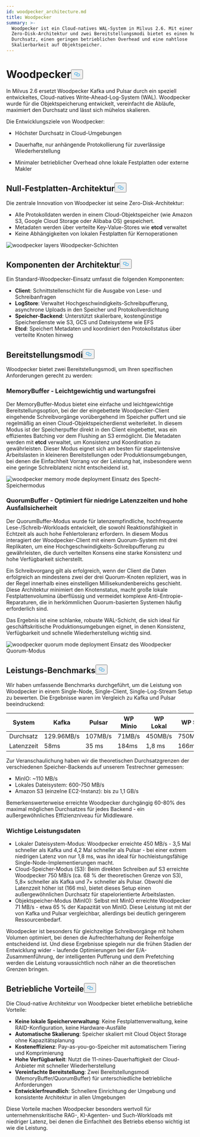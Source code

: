 ```yaml
---
id: woodpecker_architecture.md
title: Woodpecker
summary: >-
  Woodpecker ist ein Cloud-natives WAL-System in Milvus 2.6. Mit einer
  Zero-Disk-Architektur und zwei Bereitstellungsmodi bietet es einen hohen
  Durchsatz, einen geringen betrieblichen Overhead und eine nahtlose
  Skalierbarkeit auf Objektspeicher.
---
```

<h1 id="Woodpecker" class="common-anchor-header">Woodpecker<button data-href="#Woodpecker" class="anchor-icon" translate="no">
      <svg translate="no"
        aria-hidden="true"
        focusable="false"
        height="20"
        version="1.1"
        viewBox="0 0 16 16"
        width="16"
      >
        <path
          fill="#0092E4"
          fill-rule="evenodd"
          d="M4 9h1v1H4c-1.5 0-3-1.69-3-3.5S2.55 3 4 3h4c1.45 0 3 1.69 3 3.5 0 1.41-.91 2.72-2 3.25V8.59c.58-.45 1-1.27 1-2.09C10 5.22 8.98 4 8 4H4c-.98 0-2 1.22-2 2.5S3 9 4 9zm9-3h-1v1h1c1 0 2 1.22 2 2.5S13.98 12 13 12H9c-.98 0-2-1.22-2-2.5 0-.83.42-1.64 1-2.09V6.25c-1.09.53-2 1.84-2 3.25C6 11.31 7.55 13 9 13h4c1.45 0 3-1.69 3-3.5S14.5 6 13 6z"
        ></path>
      </svg>
    </button></h1><p>In Milvus 2.6 ersetzt Woodpecker Kafka und Pulsar durch ein speziell entwickeltes, Cloud-natives Write-Ahead-Log-System (WAL). Woodpecker wurde für die Objektspeicherung entwickelt, vereinfacht die Abläufe, maximiert den Durchsatz und lässt sich mühelos skalieren.</p>
<p>Die Entwicklungsziele von Woodpecker:</p>
<ul>
<li><p>Höchster Durchsatz in Cloud-Umgebungen</p></li>
<li><p>Dauerhafte, nur anhängende Protokollierung für zuverlässige Wiederherstellung</p></li>
<li><p>Minimaler betrieblicher Overhead ohne lokale Festplatten oder externe Makler</p></li>
</ul>
<h2 id="Zero-disk-architecture" class="common-anchor-header">Null-Festplatten-Architektur<button data-href="#Zero-disk-architecture" class="anchor-icon" translate="no">
      <svg translate="no"
        aria-hidden="true"
        focusable="false"
        height="20"
        version="1.1"
        viewBox="0 0 16 16"
        width="16"
      >
        <path
          fill="#0092E4"
          fill-rule="evenodd"
          d="M4 9h1v1H4c-1.5 0-3-1.69-3-3.5S2.55 3 4 3h4c1.45 0 3 1.69 3 3.5 0 1.41-.91 2.72-2 3.25V8.59c.58-.45 1-1.27 1-2.09C10 5.22 8.98 4 8 4H4c-.98 0-2 1.22-2 2.5S3 9 4 9zm9-3h-1v1h1c1 0 2 1.22 2 2.5S13.98 12 13 12H9c-.98 0-2-1.22-2-2.5 0-.83.42-1.64 1-2.09V6.25c-1.09.53-2 1.84-2 3.25C6 11.31 7.55 13 9 13h4c1.45 0 3-1.69 3-3.5S14.5 6 13 6z"
        ></path>
      </svg>
    </button></h2><p>Die zentrale Innovation von Woodpecker ist seine Zero-Disk-Architektur:</p>
<ul>
<li>Alle Protokolldaten werden in einem Cloud-Objektspeicher (wie Amazon S3, Google Cloud Storage oder Alibaba OS) gespeichert.</li>
<li>Metadaten werden über verteilte Key-Value-Stores wie <strong>etcd</strong> verwaltet</li>
<li>Keine Abhängigkeiten von lokalen Festplatten für Kernoperationen</li>
</ul>
<p>
  
   <span class="img-wrapper"> <img translate="no" src="/docs/v2.6.x/assets/woodpecker_layers.png" alt="woodpecker layers" class="doc-image" id="woodpecker-layers" />
   </span> <span class="img-wrapper"> <span>Woodpecker-Schichten</span> </span></p>
<h2 id="Architecture-components" class="common-anchor-header">Komponenten der Architektur<button data-href="#Architecture-components" class="anchor-icon" translate="no">
      <svg translate="no"
        aria-hidden="true"
        focusable="false"
        height="20"
        version="1.1"
        viewBox="0 0 16 16"
        width="16"
      >
        <path
          fill="#0092E4"
          fill-rule="evenodd"
          d="M4 9h1v1H4c-1.5 0-3-1.69-3-3.5S2.55 3 4 3h4c1.45 0 3 1.69 3 3.5 0 1.41-.91 2.72-2 3.25V8.59c.58-.45 1-1.27 1-2.09C10 5.22 8.98 4 8 4H4c-.98 0-2 1.22-2 2.5S3 9 4 9zm9-3h-1v1h1c1 0 2 1.22 2 2.5S13.98 12 13 12H9c-.98 0-2-1.22-2-2.5 0-.83.42-1.64 1-2.09V6.25c-1.09.53-2 1.84-2 3.25C6 11.31 7.55 13 9 13h4c1.45 0 3-1.69 3-3.5S14.5 6 13 6z"
        ></path>
      </svg>
    </button></h2><p>Ein Standard-Woodpecker-Einsatz umfasst die folgenden Komponenten:</p>
<ul>
<li><strong>Client</strong>: Schnittstellenschicht für die Ausgabe von Lese- und Schreibanfragen</li>
<li><strong>LogStore</strong>: Verwaltet Hochgeschwindigkeits-Schreibpufferung, asynchrone Uploads in den Speicher und Protokollverdichtung</li>
<li><strong>Speicher-Backend</strong>: Unterstützt skalierbare, kostengünstige Speicherdienste wie S3, GCS und Dateisysteme wie EFS</li>
<li><strong>Etcd</strong>: Speichert Metadaten und koordiniert den Protokollstatus über verteilte Knoten hinweg</li>
</ul>
<h2 id="Deployment-modes" class="common-anchor-header">Bereitstellungsmodi<button data-href="#Deployment-modes" class="anchor-icon" translate="no">
      <svg translate="no"
        aria-hidden="true"
        focusable="false"
        height="20"
        version="1.1"
        viewBox="0 0 16 16"
        width="16"
      >
        <path
          fill="#0092E4"
          fill-rule="evenodd"
          d="M4 9h1v1H4c-1.5 0-3-1.69-3-3.5S2.55 3 4 3h4c1.45 0 3 1.69 3 3.5 0 1.41-.91 2.72-2 3.25V8.59c.58-.45 1-1.27 1-2.09C10 5.22 8.98 4 8 4H4c-.98 0-2 1.22-2 2.5S3 9 4 9zm9-3h-1v1h1c1 0 2 1.22 2 2.5S13.98 12 13 12H9c-.98 0-2-1.22-2-2.5 0-.83.42-1.64 1-2.09V6.25c-1.09.53-2 1.84-2 3.25C6 11.31 7.55 13 9 13h4c1.45 0 3-1.69 3-3.5S14.5 6 13 6z"
        ></path>
      </svg>
    </button></h2><p>Woodpecker bietet zwei Bereitstellungsmodi, um Ihren spezifischen Anforderungen gerecht zu werden:</p>
<h3 id="MemoryBuffer---Lightweight-and-maintenance-free" class="common-anchor-header">MemoryBuffer - Leichtgewichtig und wartungsfrei</h3><p>Der MemoryBuffer-Modus bietet eine einfache und leichtgewichtige Bereitstellungsoption, bei der der eingebettete Woodpecker-Client eingehende Schreibvorgänge vorübergehend im Speicher puffert und sie regelmäßig an einen Cloud-Objektspeicherdienst weiterleitet. In diesem Modus ist der Speicherpuffer direkt in den Client eingebettet, was ein effizientes Batching vor dem Flushing an S3 ermöglicht. Die Metadaten werden mit <strong>etcd</strong> verwaltet, um Konsistenz und Koordination zu gewährleisten. Dieser Modus eignet sich am besten für stapelintensive Arbeitslasten in kleineren Bereitstellungen oder Produktionsumgebungen, bei denen die Einfachheit Vorrang vor der Leistung hat, insbesondere wenn eine geringe Schreiblatenz nicht entscheidend ist.</p>
<p>
  
   <span class="img-wrapper"> <img translate="no" src="/docs/v2.6.x/assets/woodpecker_memorybuffer_mode_deployment.png" alt="woodpecker memory mode deployment" class="doc-image" id="woodpecker-memory-mode-deployment" />
   </span> <span class="img-wrapper"> <span>Einsatz des Specht-Speichermodus</span> </span></p>
<h3 id="QuorumBuffer---Optimized-for-low-latency-high-durability" class="common-anchor-header">QuorumBuffer - Optimiert für niedrige Latenzzeiten und hohe Ausfallsicherheit</h3><p>Der QuorumBuffer-Modus wurde für latenzempfindliche, hochfrequente Lese-/Schreib-Workloads entwickelt, die sowohl Reaktionsfähigkeit in Echtzeit als auch hohe Fehlertoleranz erfordern. In diesem Modus interagiert der Woodpecker-Client mit einem Quorum-System mit drei Replikaten, um eine Hochgeschwindigkeits-Schreibpufferung zu gewährleisten, die durch verteilten Konsens eine starke Konsistenz und hohe Verfügbarkeit sicherstellt.</p>
<p>Ein Schreibvorgang gilt als erfolgreich, wenn der Client die Daten erfolgreich an mindestens zwei der drei Quorum-Knoten repliziert, was in der Regel innerhalb eines einstelligen Millisekundenbereichs geschieht. Diese Architektur minimiert den Knotenstatus, macht große lokale Festplattenvolumina überflüssig und vermeidet komplexe Anti-Entropie-Reparaturen, die in herkömmlichen Quorum-basierten Systemen häufig erforderlich sind.</p>
<p>Das Ergebnis ist eine schlanke, robuste WAL-Schicht, die sich ideal für geschäftskritische Produktionsumgebungen eignet, in denen Konsistenz, Verfügbarkeit und schnelle Wiederherstellung wichtig sind.</p>
<p>
  
   <span class="img-wrapper"> <img translate="no" src="/docs/v2.6.x/assets/woodpecker_quorumbuffer_mode_deployment.png" alt="woodpecker quorum mode deployment" class="doc-image" id="woodpecker-quorum-mode-deployment" />
   </span> <span class="img-wrapper"> <span>Einsatz des Woodpecker Quorum-Modus</span> </span></p>
<h2 id="Performance-benchmarks" class="common-anchor-header">Leistungs-Benchmarks<button data-href="#Performance-benchmarks" class="anchor-icon" translate="no">
      <svg translate="no"
        aria-hidden="true"
        focusable="false"
        height="20"
        version="1.1"
        viewBox="0 0 16 16"
        width="16"
      >
        <path
          fill="#0092E4"
          fill-rule="evenodd"
          d="M4 9h1v1H4c-1.5 0-3-1.69-3-3.5S2.55 3 4 3h4c1.45 0 3 1.69 3 3.5 0 1.41-.91 2.72-2 3.25V8.59c.58-.45 1-1.27 1-2.09C10 5.22 8.98 4 8 4H4c-.98 0-2 1.22-2 2.5S3 9 4 9zm9-3h-1v1h1c1 0 2 1.22 2 2.5S13.98 12 13 12H9c-.98 0-2-1.22-2-2.5 0-.83.42-1.64 1-2.09V6.25c-1.09.53-2 1.84-2 3.25C6 11.31 7.55 13 9 13h4c1.45 0 3-1.69 3-3.5S14.5 6 13 6z"
        ></path>
      </svg>
    </button></h2><p>Wir haben umfassende Benchmarks durchgeführt, um die Leistung von Woodpecker in einem Single-Node, Single-Client, Single-Log-Stream Setup zu bewerten. Die Ergebnisse waren im Vergleich zu Kafka und Pulsar beeindruckend:</p>
<table>
<thead>
<tr><th>System</th><th>Kafka</th><th>Pulsar</th><th>WP Minio</th><th>WP Lokal</th><th>WP S3</th></tr>
</thead>
<tbody>
<tr><td>Durchsatz</td><td>129.96MB/s</td><td>107MB/s</td><td>71MB/s</td><td>450MB/s</td><td>750MB/s</td></tr>
<tr><td>Latenzzeit</td><td>58ms</td><td>35 ms</td><td>184ms</td><td>1,8 ms</td><td>166ms</td></tr>
</tbody>
</table>
<p>Zur Veranschaulichung haben wir die theoretischen Durchsatzgrenzen der verschiedenen Speicher-Backends auf unserem Testrechner gemessen:</p>
<ul>
<li>MinIO: ~110 MB/s</li>
<li>Lokales Dateisystem: 600-750 MB/s</li>
<li>Amazon S3 (einzelne EC2-Instanz): bis zu 1,1 GB/s</li>
</ul>
<p>Bemerkenswerterweise erreichte Woodpecker durchgängig 60-80% des maximal möglichen Durchsatzes für jedes Backend - ein außergewöhnliches Effizienzniveau für Middleware.</p>
<h3 id="Key-performance-insights" class="common-anchor-header">Wichtige Leistungsdaten</h3><ul>
<li>Lokaler Dateisystem-Modus: Woodpecker erreichte 450 MB/s - 3,5 Mal schneller als Kafka und 4,2 Mal schneller als Pulsar - bei einer extrem niedrigen Latenz von nur 1,8 ms, was ihn ideal für hochleistungsfähige Single-Node-Implementierungen macht.</li>
<li>Cloud-Speicher-Modus (S3): Beim direkten Schreiben auf S3 erreichte Woodpecker 750 MB/s (ca. 68 % der theoretischen Grenze von S3), 5,8× schneller als Kafka und 7× schneller als Pulsar. Obwohl die Latenzzeit höher ist (166 ms), bietet dieses Setup einen außergewöhnlichen Durchsatz für stapelorientierte Arbeitslasten.</li>
<li>Objektspeicher-Modus (MinIO): Selbst mit MinIO erreichte Woodpecker 71 MB/s - etwa 65 % der Kapazität von MinIO. Diese Leistung ist mit der von Kafka und Pulsar vergleichbar, allerdings bei deutlich geringerem Ressourcenbedarf.</li>
</ul>
<p>Woodpecker ist besonders für gleichzeitige Schreibvorgänge mit hohem Volumen optimiert, bei denen die Aufrechterhaltung der Reihenfolge entscheidend ist. Und diese Ergebnisse spiegeln nur die frühen Stadien der Entwicklung wider - laufende Optimierungen bei der E/A-Zusammenführung, der intelligenten Pufferung und dem Prefetching werden die Leistung voraussichtlich noch näher an die theoretischen Grenzen bringen.</p>
<h2 id="Operational-benefits" class="common-anchor-header">Betriebliche Vorteile<button data-href="#Operational-benefits" class="anchor-icon" translate="no">
      <svg translate="no"
        aria-hidden="true"
        focusable="false"
        height="20"
        version="1.1"
        viewBox="0 0 16 16"
        width="16"
      >
        <path
          fill="#0092E4"
          fill-rule="evenodd"
          d="M4 9h1v1H4c-1.5 0-3-1.69-3-3.5S2.55 3 4 3h4c1.45 0 3 1.69 3 3.5 0 1.41-.91 2.72-2 3.25V8.59c.58-.45 1-1.27 1-2.09C10 5.22 8.98 4 8 4H4c-.98 0-2 1.22-2 2.5S3 9 4 9zm9-3h-1v1h1c1 0 2 1.22 2 2.5S13.98 12 13 12H9c-.98 0-2-1.22-2-2.5 0-.83.42-1.64 1-2.09V6.25c-1.09.53-2 1.84-2 3.25C6 11.31 7.55 13 9 13h4c1.45 0 3-1.69 3-3.5S14.5 6 13 6z"
        ></path>
      </svg>
    </button></h2><p>Die Cloud-native Architektur von Woodpecker bietet erhebliche betriebliche Vorteile:</p>
<ul>
<li><strong>Keine lokale Speicherverwaltung</strong>: Keine Festplattenverwaltung, keine RAID-Konfiguration, keine Hardware-Ausfälle</li>
<li><strong>Automatische Skalierung</strong>: Speicher skaliert mit Cloud Object Storage ohne Kapazitätsplanung</li>
<li><strong>Kosteneffizienz</strong>: Pay-as-you-go-Speicher mit automatischem Tiering und Komprimierung</li>
<li><strong>Hohe Verfügbarkeit</strong>: Nutzt die 11-nines-Dauerhaftigkeit der Cloud-Anbieter mit schneller Wiederherstellung</li>
<li><strong>Vereinfachte Bereitstellung</strong>: Zwei Bereitstellungsmodi (MemoryBuffer/QuorumBuffer) für unterschiedliche betriebliche Anforderungen</li>
<li><strong>Entwicklerfreundlich</strong>: Schnellere Einrichtung der Umgebung und konsistente Architektur in allen Umgebungen</li>
</ul>
<p>Diese Vorteile machen Woodpecker besonders wertvoll für unternehmenskritische RAG-, KI-Agenten- und Such-Workloads mit niedriger Latenz, bei denen die Einfachheit des Betriebs ebenso wichtig ist wie die Leistung.</p>
